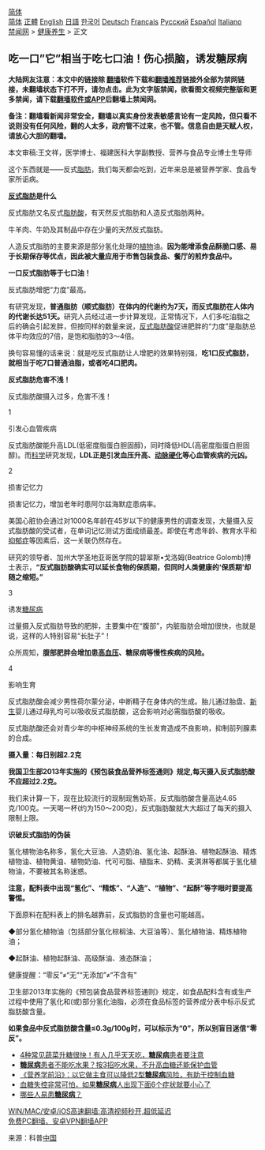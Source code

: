  <!-- 面包屑导航 --> <div class="breadcrumb"><!-- GTranslate: https://gtranslate.io/ -->  <div class="switcher notranslate">  <div class="selected">  <a href="#" onclick="return false;"> 简体</a>  </div>  <div class="option">  <a href="https://www.bannedbook.org" onclick="doGTranslate('zh-CN|zh-CN');jQuery('div.switcher div.selected a').html(jQuery(this).html());return false;" title="简体中文" class="nturl selected"> 简体</a>  <a href="https://www.bannedbook.org/zh-tw/" onclick="doGTranslate('zh-CN|zh-TW');jQuery('div.switcher div.selected a').html(jQuery(this).html());return false;" title="繁體中文" class="nturl"> 正體</a>  <a href="https://www.bannedbook.org/en/" onclick="doGTranslate('zh-CN|en');jQuery('div.switcher div.selected a').html(jQuery(this).html());return false;" title="English" class="nturl"> English</a>  <a href="https://www.bannedbook.org/ja/" onclick="doGTranslate('zh-CN|ja');jQuery('div.switcher div.selected a').html(jQuery(this).html());return false;" title="日本語" class="nturl"> 日語</a>  <a href="https://www.bannedbook.org/ko/" onclick="doGTranslate('zh-CN|ko');jQuery('div.switcher div.selected a').html(jQuery(this).html());return false;" title="한국어" class="nturl"> 한국어</a>  <a href="https://www.bannedbook.org/de/" onclick="doGTranslate('zh-CN|de');jQuery('div.switcher div.selected a').html(jQuery(this).html());return false;" title="Deutsch" class="nturl"> Deutsch</a>  <a href="https://www.bannedbook.org/fr/" onclick="doGTranslate('zh-CN|fr');jQuery('div.switcher div.selected a').html(jQuery(this).html());return false;" title="Français" class="nturl"> Français</a>  <a href="https://www.bannedbook.org/ru/" onclick="doGTranslate('zh-CN|ru');jQuery('div.switcher div.selected a').html(jQuery(this).html());return false;" title="Русский" class="nturl"> Русский</a>  <a href="https://www.bannedbook.org/es/" onclick="doGTranslate('zh-CN|es');jQuery('div.switcher div.selected a').html(jQuery(this).html());return false;" title="Español" class="nturl"> Español</a>  <a href="https://www.bannedbook.org/it/" onclick="doGTranslate('zh-CN|it');jQuery('div.switcher div.selected a').html(jQuery(this).html());return false;" title="Italiano" class="nturl"> Italiano</a>  </div>  </div>      <div class='breadcrumb-sub'><!-- Breadcrumb NavXT 6.3.0 --> <a href="https://www.bannedbook.org/" class="home">禁闻网</a> &gt; <a href="https://www.bannedbook.org/bnews/health/" class="category">健康养生</a> &gt; 正文</div></div><h2>吃一口”它”相当于吃七口油！伤心损脑，诱发糖尿病</h2> <p class="notice"><b>大陆网友注意：本文中的链接除 <a href="https://github.com/bannedbook/fanqiang" >翻墙</a>软件下载和<a href="https://github.com/killgcd/justmysocks/blob/master/README.md">翻墙推荐</a>链接外全部为禁网链接，未翻墙状态下打不开，请勿点击。此为文字版禁闻，欲看图文视频完整版和更多禁闻，请下载<a href="https://github.com/bannedbook/fanqiang">翻墙软件或APP</a>后翻墙上禁闻网。</p><p>备注：翻墙看新闻非常安全，翻墙以真实身份发表敏感言论有一定风险，但只看不说则没有任何风险，翻的人太多，政府管不过来，也不管。信息自由是天赋人权，请放心大胆的翻墙。</b></p>  <div class="entry"> <p>本文审稿:王文祥，医学博士、福建医科大学副教授、营养与食品专业博士生导师</p> <p>这个东西就是——反式<a href="https://www.bannedbook.org/bnews/tag/%E8%84%82%E8%82%AA/" class="st_tag internal_tag" rel="tag" title="标签 脂肪 下的日志">脂肪</a>，我们每天都会吃到，近年来总是被营养学家、食品专家所诟病。</p> <p><strong><a href="https://www.bannedbook.org/bnews/tag/%E5%8F%8D%E5%BC%8F%E8%84%82%E8%82%AA/" class="st_tag internal_tag" rel="tag" title="标签 反式脂肪 下的日志">反式脂肪</a>是什么</strong></p> <p>反式脂肪又名反式<a href="https://www.bannedbook.org/bnews/tag/%E8%84%82%E8%82%AA%E9%85%B8/" class="st_tag internal_tag" rel="tag" title="标签 脂肪酸 下的日志">脂肪酸</a>，有天然反式脂肪和人造反式脂肪两种。</p> <p>牛羊肉、牛奶及其制品中存在少量的天然反式脂肪。</p> <p>人造反式脂肪的主要来源是部分氢化处理的<a href="https://www.bannedbook.org/bnews/tag/%e6%a4%8d%e7%89%a9/" class="st_tag internal_tag" rel="tag" title="标签 植物 下的日志">植物</a>油。<strong>因为能增添食品酥脆口感、易于长期保存等优点，因此被大量应用于市售包装食品、餐厅的煎炸食品中。</strong></p> <p><strong>一口反式脂肪等于七口油！</strong></p> <p>反式脂肪增肥“力度”最高。</p> <p>有研究发现，<strong>普通脂肪（顺式脂肪）在体内的代谢约为7天，而反式脂肪在人体内的代谢长达51天。</strong>研究人员经过进一步计算发现，正常情况下，人们多吃油脂之后的确会引起发胖，但按同样的数量来说，<a href="https://www.bannedbook.org/bnews/tag/%E5%8F%8D%E5%BC%8F%E8%84%82%E8%82%AA%E9%85%B8/" class="st_tag internal_tag" rel="tag" title="标签 反式脂肪酸 下的日志">反式脂肪酸</a>促进肥胖的“力度”是脂肪总体平均效应的7倍，是饱和脂肪的3～4倍。</p> <p>换句容易懂的话来说：就是吃反式脂肪让人增肥的效果特别强，<strong>吃1口反式脂肪，就相当于吃7口普通油脂，或者吃4口肥肉。</strong></p>  <p><strong>反式脂肪危害不浅！</strong></p> <p>反式脂肪酸摄入过多，危害不浅！</p> <p>1</p> <p>引发心血管疾病</p> <p>反式脂肪酸能升高LDL(低密度脂蛋白胆固醇)，同时降低HDL(高密度脂蛋白胆固醇)。而<span class='wp_keywordlink'><a href="https://www.bannedbook.org/forum11/topic309.html" title="禁片：“科学”的棍子" target="_blank">科学</a></span>研究发现，<strong>LDL正是引发血压升高、<a href="https://www.bannedbook.org/bnews/tag/%e5%8a%a8%e8%84%89%e7%a1%ac%e5%8c%96/" class="st_tag internal_tag" rel="tag" title="标签 动脉硬化 下的日志">动脉硬化</a>等心血管疾病的元凶。</strong></p> <p>2</p> <p>损害记忆力</p> <p>损害记忆力，增加老年时患阿尔兹海默症患病率。</p> <p>美国心脏协会通过对1000名年龄在45岁以下的健康男性的调查发现，大量摄入反式脂肪酸的受试者，在单词记忆测试方面成绩最差。即使在考虑年龄、教育水平和<a href="https://www.bannedbook.org/bnews/tag/%e6%8a%91%e9%83%81%e7%97%87/" class="st_tag internal_tag" rel="tag" title="标签 抑郁症 下的日志">抑郁症</a>等因素后，这一关联仍然存在。</p> <p>研究的领导者、加州大学圣地亚哥医学院的碧翠斯•戈洛姆(Beatrice Golomb)博士表示，<strong>“反式脂肪酸确实可以延长食物的保质期，但同时人类健康的‘保质期’却随之缩短。”</strong></p>  <p>3</p> <p>诱发<a href="https://www.bannedbook.org/bnews/tag/%e7%b3%96%e5%b0%bf%e7%97%85/" class="st_tag internal_tag" rel="tag" title="标签 糖尿病 下的日志">糖尿病</a></p> <p>过量摄入反式脂肪导致的肥胖，主要集中在“腹部”，内脏脂肪会增加很快，也就是说，这样的人特别容易“长肚子”！</p> <p>众所周知，<strong>腹部肥胖会增加患<a href="https://www.bannedbook.org/bnews/tag/%e9%ab%98%e8%a1%80%e5%8e%8b/" class="st_tag internal_tag" rel="tag" title="标签 高血压 下的日志">高血压</a>、糖尿病等慢性疾病的风险。</strong></p> <p>4</p> <p>影响生育</p> <p>反式脂肪酸会减少男性荷尔蒙分泌，中断精子在身体内的生成。胎儿通过胎盘、<span class='wp_keywordlink'><a href="https://www.bannedbook.org/forum2/topic1642.html" title="正见网《新生》" target="_blank">新生</a></span>婴儿通过母乳均可以吸收反式脂肪酸，这会影响对必需脂肪酸的吸收。</p> <p>反式脂肪酸还会对青少年的中枢神经系统的生长发育造成不良影响，抑制前列腺素的合成。</p> <p><strong>摄入量：每日别超2.2克</strong></p> <p><strong>我国卫生部2013年实施的《预包装食品营养标签通则》规定,每天摄入反式脂肪酸不应超过2.2克。</strong></p>  <p>我们来计算一下，现在比较流行的现制现售奶茶，反式脂肪酸含量高达4.65克/100克。一天喝一杯(约为150～200克)，反式脂肪酸就大大超过了每天的摄入限制上限。</p> <p><strong>识破反式脂肪的伪装</strong></p> <p>氢化植物油名称多，氢化大豆油、人造奶油、氢化油、起酥油、植物起酥油、精炼植物油、植物黄油、植物奶油、代可可脂、植脂末、奶精、麦淇淋等都属于氢化植物油，不要被其名称迷惑。</p> <p><strong>注意，配料表中出现“氢化”、“精炼”、“人造”、“植物”、“起酥”等字眼时要提高警惕。</strong></p> <p>下面原料在配料表上的排名越靠前，反式脂肪的含量也可能越高。</p> <p>◆部分氢化植物油（包括部分氢化棕榈油、大豆油等）、氢化植物油、精炼植物油；</p> <p>◆起酥油、植物起酥油、高级酥油、液态酥油；</p> <p>健康提醒：“零反”≠“无”“无添加”≠“不含有”</p> <p>卫生部2013年实施的《预包装食品营养标签通则》规定，如食品配料含有或生产过程中使用了氢化和(或)部分氢化油脂，必须在食品标签的营养成分表中标示反式脂肪酸含量。</p> <p><strong>如果食品中反式脂肪酸含量≤0.3g/100g时，可以标示为“0”，所以别盲目迷信“零反”。</strong></p>  <ul class='op-related-articles' title='相关阅读'> <li><a href='https://www.bannedbook.org/bnews/health/20210806/1601251.html' target='_blank'>4种常见蔬菜升糖很快！有人几乎天天吃，<b>糖尿病</b>患者要注意</a></li> <li><a href='https://www.bannedbook.org/bnews/health/20210805/1600682.html' target='_blank'><b>糖尿病</b>患者不能吃水果？按3招吃水果，不升高血糖还能保护血管</a></li> <li><a href='https://www.bannedbook.org/bnews/health/20210805/1600641.html' target='_blank'>《营养学前沿》：以它做主食可以降低2型<b>糖尿病</b>风险，有助于控制血糖</a></li> <li><a href='https://www.bannedbook.org/bnews/lifebaike/20210805/1600529.html' target='_blank'>血糖失控非常可怕，如果<b>糖尿病</b>人出现下面6个症状就要小心了</a></li> <li><a href='https://www.bannedbook.org/bnews/lifebaike/20210804/1599846.html' target='_blank'>哪些人易患<b>糖尿病</b>？</a></li> </ul> <p class="texttj"> <a href="https://github.com/bannedbook/fanqiang/wiki/V2ray%E6%9C%BA%E5%9C%BA" target="_blank">WIN/MAC/安卓/iOS高速翻墙:高清视频秒开,超低延迟</a><br/> <a href="https://github.com/bannedbook/fanqiang/wiki/%E7%A6%81%E9%97%BB%E7%BD%91%E5%AE%89%E5%8D%93%E7%BF%BB%E5%A2%99%E6%96%B0%E9%97%BBAPP" target="_blank">免费PC翻墙、安卓VPN翻墙APP</a></p><p> 来源：科普<span class='wp_keywordlink_affiliate'><a href="https://www.bannedbook.org/" title="中国" target="_blank">中国</a></span> </p><a name='sharetosocial'></a>  <div style="margin-bottom:5px;padding-bottom:5px;clear:both"> <div id="archive-pix-1" class="banner-ads"> <!-- AuctionX Display platform tag START --> <div id="26318x728x90x621x_ADSLOT2" clicktrack="%%CLICK_URL_ESC%%"></div> <!-- AuctionX Display platform tag END --> </div> <div id="archive-pix-2" class="banner-ads"> <!-- AuctionX Display platform tag START --> <div id="26315x300x250x621x_ADSLOT2" clicktrack="%%CLICK_URL_ESC%%"></div> <!-- AuctionX Display platform tag END --> </div> </div>  <div id="archive-pix-1" class="banner-ads"> <!-- AuctionX Display platform tag START --> <div id="26318x728x90x621x_ADSLOT3" clicktrack="%%CLICK_URL_ESC%%"></div> <!-- AuctionX Display platform tag END --> </div> </div><!--END ENTRY--> 